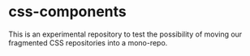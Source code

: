 # css-components

This is an experimental repository to test the possibility of moving our fragmented CSS repositories into a mono-repo.
